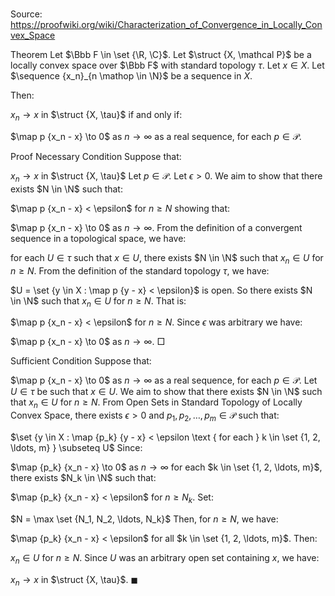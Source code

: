 # 

Source: https://proofwiki.org/wiki/Characterization_of_Convergence_in_Locally_Convex_Space



Theorem
Let $\Bbb F \in \set {\R, \C}$.
Let $\struct {X, \mathcal P}$ be a locally convex space over $\Bbb F$ with standard topology $\tau$.
Let $x \in X$. 
Let $\sequence {x_n}_{n \mathop \in \N}$ be a sequence in $X$. 

Then: 

$x_n \to x$ in $\struct {X, \tau}$
if and only if:

$\map p {x_n - x} \to 0$ as $n \to \infty$ as a real sequence, for each $p \in \mathcal P$.


Proof
Necessary Condition
Suppose that: 

$x_n \to x$ in $\struct {X, \tau}$
Let $p \in \mathcal P$. 
Let $\epsilon > 0$. 
We aim to show that there exists $N \in \N$ such that: 

$\map p {x_n - x} < \epsilon$ for $n \ge N$
showing that: 

$\map p {x_n - x} \to 0$ as $n \to \infty$.
From the definition of a convergent sequence in a topological space, we have: 

for each $U \in \tau$ such that $x \in U$, there exists $N \in \N$ such that $x_n \in U$ for $n \ge N$.
From the definition of the standard topology $\tau$, we have: 

$U = \set {y \in X : \map p {y - x} < \epsilon}$ is open.
So there exists $N \in \N$ such that $x_n \in U$ for $n \ge N$. 
That is: 

$\map p {x_n - x} < \epsilon$ for $n \ge N$.
Since $\epsilon$ was arbitrary we have: 

$\map p {x_n - x} \to 0$ as $n \to \infty$.
$\Box$

Sufficient Condition
Suppose that:

$\map p {x_n - x} \to 0$ as $n \to \infty$ as a real sequence, for each $p \in \mathcal P$.
Let $U \in \tau$ be such that $x \in U$.
We aim to show that there exists $N \in \N$ such that $x_n \in U$ for $n \ge N$.
From Open Sets in Standard Topology of Locally Convex Space, there exists $\epsilon > 0$ and $p_1, p_2, \ldots, p_m \in \mathcal P$ such that: 

$\set {y \in X : \map {p_k} {y - x} < \epsilon \text { for each } k \in \set {1, 2, \ldots, m} } \subseteq U$
Since: 

$\map {p_k} {x_n - x} \to 0$ as $n \to \infty$
for each $k \in \set {1, 2, \ldots, m}$, there exists $N_k \in \N$ such that: 

$\map {p_k} {x_n - x} < \epsilon$ for $n \ge N_k$.
Set: 

$N = \max \set {N_1, N_2, \ldots, N_k}$
Then, for $n \ge N$, we have: 

$\map {p_k} {x_n - x} < \epsilon$ for all $k \in \set {1, 2, \ldots, m}$.
Then: 

$x_n \in U$ for $n \ge N$.
Since $U$ was an arbitrary open set containing $x$, we have: 

$x_n \to x$ in $\struct {X, \tau}$.
$\blacksquare$





